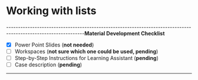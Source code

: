 # Working with lists

---------------------------------------------------------------------------------------------------------------**Material Development Checklist**

* [x] Power Point Slides \(**not needed**\)
* [ ] Workspaces \(**not sure which one could be used, pending**\)
* [ ] Step-by-Step Instructions for Learning Assistant \(**pending**\)
* [ ] Case description \(**pending**\)

---------------------------------------------------------------------------------------------------------------

